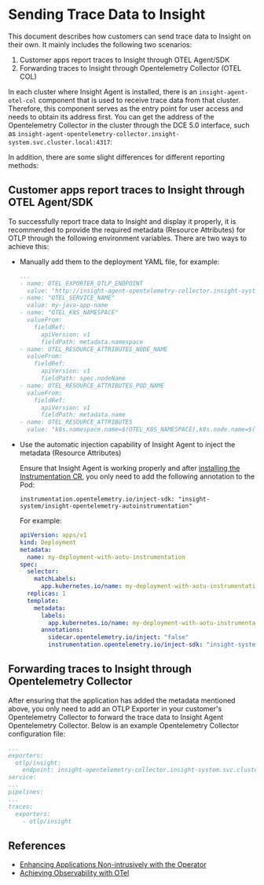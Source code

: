 # Sending Trace Data to Insight

This document describes how customers can send trace data to Insight on their own. It mainly includes the following two scenarios:

1. Customer apps report traces to Insight through OTEL Agent/SDK
2. Forwarding traces to Insight through Opentelemetry Collector (OTEL COL)

In each cluster where Insight Agent is installed, there is an `insight-agent-otel-col` component
that is used to receive trace data from that cluster. Therefore, this component serves as the
entry point for user access and needs to obtain its address first. You can get the address of
the Opentelemetry Collector in the cluster through the DCE 5.0 interface, such as
`insight-agent-opentelemetry-collector.insight-system.svc.cluster.local:4317`:

In addition, there are some slight differences for different reporting methods:

## Customer apps report traces to Insight through OTEL Agent/SDK

To successfully report trace data to Insight and display it properly, it is recommended to provide
the required metadata (Resource Attributes) for OTLP through the following environment variables.
There are two ways to achieve this:

- Manually add them to the deployment YAML file, for example:

    ```yaml
    ...
    - name: OTEL_EXPORTER_OTLP_ENDPOINT
      value: "http://insight-agent-opentelemetry-collector.insight-system.svc.cluster.local:4317"
    - name: "OTEL_SERVICE_NAME"
      value: my-java-app-name
    - name: "OTEL_K8S_NAMESPACE"
      valueFrom:
        fieldRef:
          apiVersion: v1
          fieldPath: metadata.namespace
    - name: OTEL_RESOURCE_ATTRIBUTES_NODE_NAME
      valueFrom:
        fieldRef:
          apiVersion: v1
          fieldPath: spec.nodeName
    - name: OTEL_RESOURCE_ATTRIBUTES_POD_NAME
      valueFrom:
        fieldRef:
          apiVersion: v1
          fieldPath: metadata.name
    - name: OTEL_RESOURCE_ATTRIBUTES
      value: "k8s.namespace.name=$(OTEL_K8S_NAMESPACE),k8s.node.name=$(OTEL_RESOURCE_ATTRIBUTES_NODE_NAME),k8s.pod.name=$(OTEL_RESOURCE_ATTRIBUTES_POD_NAME)"
    ```

- Use the automatic injection capability of Insight Agent to inject the metadata (Resource Attributes)

    Ensure that Insight Agent is working properly and after [installing the Instrumentation CR](./operator.md#instrumentation-cr),
    you only need to add the following annotation to the Pod:

    `instrumentation.opentelemetry.io/inject-sdk: "insight-system/insight-opentelemetry-autoinstrumentation" `

    For example:

    ```yaml
    apiVersion: apps/v1
    kind: Deployment
    metadata:
      name: my-deployment-with-aotu-instrumentation
    spec:
      selector:
        matchLabels:
          app.kubernetes.io/name: my-deployment-with-aotu-instrumentation-kuberntes
      replicas: 1
      template:
        metadata:
          labels:
            app.kubernetes.io/name: my-deployment-with-aotu-instrumentation-kuberntes
          annotations:
            sidecar.opentelemetry.io/inject: "false"
            instrumentation.opentelemetry.io/inject-sdk: "insight-system/insight-opentelemetry-autoinstrumentation"
    ```

## Forwarding traces to Insight through Opentelemetry Collector

After ensuring that the application has added the metadata mentioned above, you only need to add
an OTLP Exporter in your customer's Opentelemetry Collector to forward the trace data to
Insight Agent Opentelemetry Collector. Below is an example Opentelemetry Collector configuration file:

```yaml
...
exporters:
  otlp/insight:
    endpoint: insight-opentelemetry-collector.insight-system.svc.cluster.local:4317
service:
...
pipelines:
...
traces:
  exporters:
    - otlp/insight
```

## References

- [Enhancing Applications Non-intrusively with the Operator](./operator.md)
- [Achieving Observability with OTel](./otel.md)
